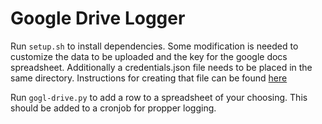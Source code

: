 # Google Drive Logger

Run `setup.sh` to install dependencies.
Some modification is needed to customize the data to be uploaded and the key for the google docs spreadsheet.
Additionally a credentials.json file needs to be placed in the same directory.
Instructions for creating that file can be found [here](http://gspread.readthedocs.org/en/latest/oauth2.html)

Run `gogl-drive.py` to add a row to a spreadsheet of your choosing.
This should be added to a cronjob for propper logging.
